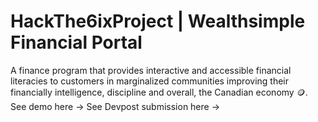 # HackThe6ixProject | Wealthsimple Financial Portal
A finance program that provides interactive and accessible financial literacies to customers in marginalized communities improving their financially intelligence, discipline and overall, the Canadian economy 🪙.
See demo here ->
See Devpost submission here ->
